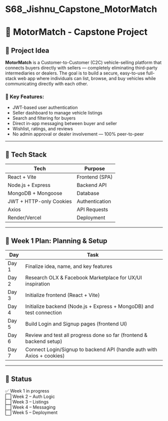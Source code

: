 # S68_Jishnu_Capstone_MotorMatch
# 🚗 MotorMatch - Capstone Project

## 🧠 Project Idea

**MotorMatch** is a Customer-to-Customer (C2C) vehicle-selling platform that connects buyers directly with sellers — completely eliminating third-party intermediaries or dealers. The goal is to build a secure, easy-to-use full-stack web app where individuals can list, browse, and buy vehicles while communicating directly with each other.

### 🔑 Key Features:
- JWT-based user authentication
- Seller dashboard to manage vehicle listings
- Search and filtering for buyers
- Direct in-app messaging between buyer and seller
- Wishlist, ratings, and reviews 
- No admin approval or dealer involvement — 100% peer-to-peer

---

## 🔧 Tech Stack

| Tech        | Purpose                     |
|-------------|-----------------------------|
| React + Vite | Frontend (SPA)             |
| Node.js + Express | Backend API         |
| MongoDB + Mongoose | Database             |
| JWT + HTTP-only Cookies | Authentication  |
| Axios       | API Requests                |
| Render/Vercel | Deployment                |

---

## 📆 Week 1 Plan: Planning & Setup

| Day   | Task                                                                 |
|--------|----------------------------------------------------------------------|
| Day 1 | Finalize idea, name, and key features                                 |
| Day 2 | Research OLX & Facebook Marketplace for UX/UI inspiration             |
| Day 3 | Initialize frontend (React + Vite)                                     |
| Day 4 | Initialize backend (Node.js + Express + MongoDB) and test connection  |
| Day 5 | Build Login and Signup pages (frontend UI)                            |
| Day 6 | Review and test all progress done so far (frontend & backend setup)   |
| Day 7 | Connect Login/Signup to backend API (handle auth with Axios + cookies)|

---

## 📌 Status
✅ Week 1 in progress  
⬜️ Week 2 – Auth Logic  
⬜️ Week 3 – Listings  
⬜️ Week 4 – Messaging  
⬜️ Week 5 – Deployment  

